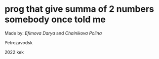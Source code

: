 # prog that give summa of 2 numbers somebody once told me

Made by: _Efimova Darya_ and _Chainikova Polina_

Petrozavodsk

2022
kek